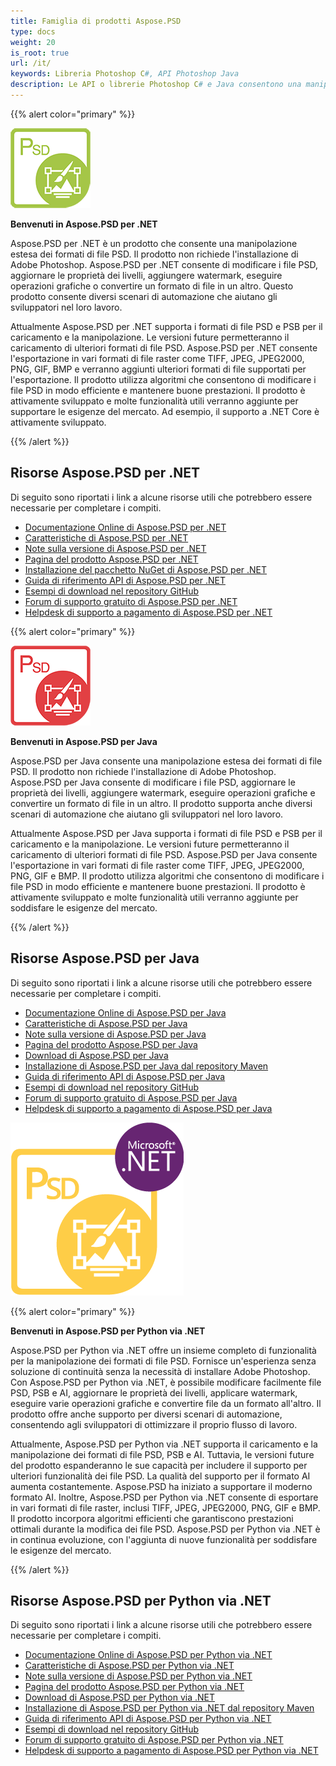 ```yaml
---
title: Famiglia di prodotti Aspose.PSD
type: docs
weight: 20
is_root: true
url: /it/
keywords: Libreria Photoshop C#, API Photoshop Java
description: Le API o librerie Photoshop C# e Java consentono una manipolazione estesa dei formati di file PSD. I prodotti non richiedono l'installazione di Adobe Photoshop e supportano i formati di file PSD e PSB per il caricamento, la manipolazione e la conversione in vari formati di file raster come TIFF, JPEG, JPEG2000, PNG, GIF e BMP.
---
```


{{% alert color="primary" %}} 

**![Logo del prodotto Aspose.PSD per .NET](home_1.png)**

**Benvenuti in Aspose.PSD per .NET**

Aspose.PSD per .NET è un prodotto che consente una manipolazione estesa dei formati di file PSD. Il prodotto non richiede l'installazione di Adobe Photoshop. Aspose.PSD per .NET consente di modificare i file PSD, aggiornare le proprietà dei livelli, aggiungere watermark, eseguire operazioni grafiche o convertire un formato di file in un altro. Questo prodotto consente diversi scenari di automazione che aiutano gli sviluppatori nel loro lavoro.

Attualmente Aspose.PSD per .NET supporta i formati di file PSD e PSB per il caricamento e la manipolazione. Le versioni future permetteranno il caricamento di ulteriori formati di file PSD. Aspose.PSD per .NET consente l'esportazione in vari formati di file raster come TIFF, JPEG, JPEG2000, PNG, GIF, BMP e verranno aggiunti ulteriori formati di file supportati per l'esportazione. Il prodotto utilizza algoritmi che consentono di modificare i file PSD in modo efficiente e mantenere buone prestazioni. Il prodotto è attivamente sviluppato e molte funzionalità utili verranno aggiunte per supportare le esigenze del mercato. Ad esempio, il supporto a .NET Core è attivamente sviluppato.

{{% /alert %}} 

## **Risorse Aspose.PSD per .NET**

Di seguito sono riportati i link a alcune risorse utili che potrebbero essere necessarie per completare i compiti.

- [Documentazione Online di Aspose.PSD per .NET](/psd/it/net/)
- [Caratteristiche di Aspose.PSD per .NET](/psd/it/net/features/)
- [Note sulla versione di Aspose.PSD per .NET](/psd/it/net/release-notes/)
- [Pagina del prodotto Aspose.PSD per .NET](https://products.aspose.com/psd/net)
- [Installazione del pacchetto NuGet di Aspose.PSD per .NET](https://www.nuget.org/packages/Aspose.PSD/)
- [Guida di riferimento API di Aspose.PSD per .NET](https://reference.aspose.com/net/psd)
- [Esempi di download nel repository GitHub](https://github.com/aspose-psd/Aspose.PSD-for-.NET)
- [Forum di supporto gratuito di Aspose.PSD per .NET](https://forum.aspose.com/c/psd)
- [Helpdesk di supporto a pagamento di Aspose.PSD per .NET](https://helpdesk.aspose.com/)

{{% alert color="primary" %}} 

**![Logo del prodotto Aspose.PSD per Java](aspose-psd-for-java-home_1.png)**

**Benvenuti in Aspose.PSD per Java**

Aspose.PSD per Java consente una manipolazione estesa dei formati di file PSD. Il prodotto non richiede l'installazione di Adobe Photoshop. Aspose.PSD per Java consente di modificare i file PSD, aggiornare le proprietà dei livelli, aggiungere watermark, eseguire operazioni grafiche e convertire un formato di file in un altro. Il prodotto supporta anche diversi scenari di automazione che aiutano gli sviluppatori nel loro lavoro.

Attualmente Aspose.PSD per Java supporta i formati di file PSD e PSB per il caricamento e la manipolazione. Le versioni future permetteranno il caricamento di ulteriori formati di file PSD. Aspose.PSD per Java consente l'esportazione in vari formati di file raster come TIFF, JPEG, JPEG2000, PNG, GIF e BMP. Il prodotto utilizza algoritmi che consentono di modificare i file PSD in modo efficiente e mantenere buone prestazioni. Il prodotto è attivamente sviluppato e molte funzionalità utili verranno aggiunte per soddisfare le esigenze del mercato.

{{% /alert %}} 

## **Risorse Aspose.PSD per Java**

Di seguito sono riportati i link a alcune risorse utili che potrebbero essere necessarie per completare i compiti.

- [Documentazione Online di Aspose.PSD per Java](/psd/it/java/)
- [Caratteristiche di Aspose.PSD per Java](/psd/it/java/features/)
- [Note sulla versione di Aspose.PSD per Java](/psd/it/java/release-notes/)
- [Pagina del prodotto Aspose.PSD per Java](https://products.aspose.com/psd/java)
- [Download di Aspose.PSD per Java](https://repository.aspose.com/webapp/#/artifacts/browse/tree/General/repo/com/aspose/aspose-psd)
- [Installazione di Aspose.PSD per Java dal repository Maven](/psd/it/java/installation/)
- [Guida di riferimento API di Aspose.PSD per Java](https://reference.aspose.com/java/psd)
- [Esempi di download nel repository GitHub](https://github.com/aspose-psd/Aspose.PSD-for-Java)
- [Forum di supporto gratuito di Aspose.PSD per Java](https://forum.aspose.com/c/psd)
- [Helpdesk di supporto a pagamento di Aspose.PSD per Java](https://helpdesk.aspose.com/)

![Logo del prodotto Aspose.PSD per Python via .NET](aspose-psd-for-python-home_1.png)

{{% alert color="primary" %}} 

**Benvenuti in Aspose.PSD per Python via .NET**

Aspose.PSD per Python via .NET offre un insieme completo di funzionalità per la manipolazione dei formati di file PSD. Fornisce un'esperienza senza soluzione di continuità senza la necessità di installare Adobe Photoshop. Con Aspose.PSD per Python via .NET, è possibile modificare facilmente file PSD, PSB e AI, aggiornare le proprietà dei livelli, applicare watermark, eseguire varie operazioni grafiche e convertire file da un formato all'altro. Il prodotto offre anche supporto per diversi scenari di automazione, consentendo agli sviluppatori di ottimizzare il proprio flusso di lavoro.

Attualmente, Aspose.PSD per Python via .NET supporta il caricamento e la manipolazione dei formati di file PSD, PSB e AI. Tuttavia, le versioni future del prodotto espanderanno le sue capacità per includere il supporto per ulteriori funzionalità dei file PSD. La qualità del supporto per il formato AI aumenta costantemente. Aspose.PSD ha iniziato a supportare il moderno formato AI. Inoltre, Aspose.PSD per Python via .NET consente di esportare in vari formati di file raster, inclusi TIFF, JPEG, JPEG2000, PNG, GIF e BMP. Il prodotto incorpora algoritmi efficienti che garantiscono prestazioni ottimali durante la modifica dei file PSD. Aspose.PSD per Python via .NET è in continua evoluzione, con l'aggiunta di nuove funzionalità per soddisfare le esigenze del mercato.

{{% /alert %}} 

## **Risorse Aspose.PSD per Python via .NET**

Di seguito sono riportati i link a alcune risorse utili che potrebbero essere necessarie per completare i compiti.

- [Documentazione Online di Aspose.PSD per Python via .NET](/psd/it/python-net/)
- [Caratteristiche di Aspose.PSD per Python via .NET](/psd/it/python-net/features/)
- [Note sulla versione di Aspose.PSD per Python via .NET](/psd/it/python-net/release-notes/)
- [Pagina del prodotto Aspose.PSD per Python via .NET](https://products.aspose.com/psd/python-net)
- [Download di Aspose.PSD per Python via .NET](https://repository.aspose.com/webapp/#/artifacts/browse/tree/General/repo/com/aspose/aspose-psd)
- [Installazione di Aspose.PSD per Python via .NET dal repository Maven](/psd/it/python-net/installation/)
- [Guida di riferimento API di Aspose.PSD per Python via .NET](https://reference.aspose.com/python-net/psd)
- [Esempi di download nel repository GitHub](https://github.com/aspose-psd/Aspose.PSD-for-Python-Net)
- [Forum di supporto gratuito di Aspose.PSD per Python via .NET](https://forum.aspose.com/c/psd)
- [Helpdesk di supporto a pagamento di Aspose.PSD per Python via .NET](https://helpdesk.aspose.com/)

